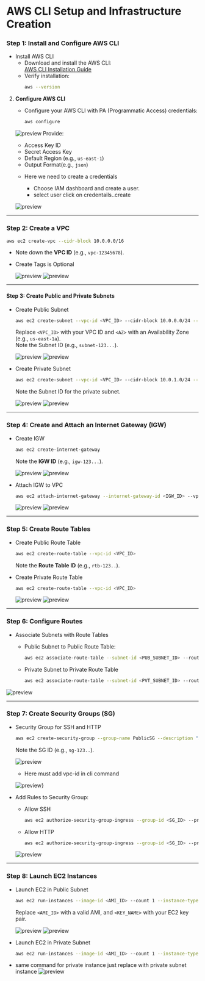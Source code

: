 # AWS CLI Setup and Infrastructure Creation

### Step 1: Install and Configure AWS CLI
* Install AWS CLI 
   - Download and install the AWS CLI:  
     [AWS CLI Installation Guide](https://docs.aws.amazon.com/cli/latest/userguide/install-cliv2.html)
   - Verify installation:
     ```bash
     aws --version
     ```

2. **Configure AWS CLI**  
   - Configure your AWS CLI with PA (Programmatic Access) credentials:
     ```bash
     aws configure
     ```
    ![preview](images/aws%20config.png)
     Provide:
     - Access Key ID
     - Secret Access Key
     - Default Region (e.g., `us-east-1`)
     - Output Format(e.g., `json`)
      
   * Here we need to create a credentials

       - Choose IAM dashboard and create a user.
       - select user click on credentails..create

    ![preview](images/keypair.png)
  
---

### Step 2: Create a VPC
```bash
aws ec2 create-vpc --cidr-block 10.0.0.0/16
```
- Note down the **VPC ID** (e.g., `vpc-12345678`).

* Create Tags is Optional

  ![preview](images/vpc-1.png)
  ![preview](images/vpc-2.png)

---

#### Step 3: Create Public and Private Subnets
* Create Public Subnet 
   ```bash
   aws ec2 create-subnet --vpc-id <VPC_ID> --cidr-block 10.0.0.0/24 --availability-zone <AZ>
   ```
   Replace `<VPC_ID>` with your VPC ID and `<AZ>` with an Availability Zone (e.g., `us-east-1a`).  
   Note the Subnet ID (e.g., `subnet-123...`).
   
   ![preview](images/subnet1.png)
   ![preview](images/pubsub.png)

* Create Private Subnet  
   ```bash
   aws ec2 create-subnet --vpc-id <VPC_ID> --cidr-block 10.0.1.0/24 --availability-zone <AZ>
   ```
   Note the Subnet ID for the private subnet.

   ![preview](images/subnet2.png)
   ![preview](images/pvtsub.png)

---

### Step 4: Create and Attach an Internet Gateway (IGW)
* Create IGW
   ```bash
   aws ec2 create-internet-gateway
   ```
   Note the **IGW ID** (e.g., `igw-123...`).

   ![preview](images/igw1.png)
   ![preview](images/igw2.png)

* Attach IGW to VPC
   ```bash
   aws ec2 attach-internet-gateway --internet-gateway-id <IGW_ID> --vpc-id <VPC_ID>
   ```
   ![preview](images/igw-attach.png)
   ![preview](images/attachigw.png)

---

### Step 5: Create Route Tables
* Create Public Route Table
   ```bash
   aws ec2 create-route-table --vpc-id <VPC_ID>
   ```
   Note the **Route Table ID** (e.g., `rtb-123..`).

* Create Private Route Table
   ```bash
   aws ec2 create-route-table --vpc-id <VPC_ID>
   ```
   ![preview](images/routes.png)
   ![preview](images/routes1.png)

---

### Step 6: Configure Routes
* Associate Subnets with Route Tables 
   - Public Subnet to Public Route Table:
     ```bash
     aws ec2 associate-route-table --subnet-id <PUB_SUBNET_ID> --route-table-id <PUB_RT_ID>
     ```
     
   - Private Subnet to Private Route Table
     ```bash
     aws ec2 associate-route-table --subnet-id <PVT_SUBNET_ID> --route-table-id <PVT_RT_ID>
     ```
![preview](images/routeasscociate.png)

---

### Step 7: Create Security Groups (SG)
* Security Group for SSH and HTTP 
   ```bash
   aws ec2 create-security-group --group-name PublicSG --description "Allow SSH and HTTP" --vpc-id <VPC_ID>
   ```
   Note the SG ID (e.g., `sg-123..`).

   ![preview](images/sg.png)

   * Here must add vpc-id in cli command

   ![preview}](images/sg2.png)

* Add Rules to Security Group:
   - Allow SSH
     ```bash
     aws ec2 authorize-security-group-ingress --group-id <SG_ID> --protocol tcp --port 22 --cidr 0.0.0.0/0
     ```
   - Allow HTTP
     ```bash
     aws ec2 authorize-security-group-ingress --group-id <SG_ID> --protocol tcp --port 80 --cidr 0.0.0.0/0
     ```
  ![preview](images/sg1.png)
---

### Step 8: Launch EC2 Instances
* Launch EC2 in Public Subnet  
   ```bash
   aws ec2 run-instances --image-id <AMI_ID> --count 1 --instance-type t2.micro --key-name <KEY_NAME> --security-group-ids <SG_ID> --subnet-id <PUB_SUBNET_ID>
   ```
   Replace `<AMI_ID>` with a valid AMI, and `<KEY_NAME>` with your EC2 key pair.

   ![preview](images/ec2-1.png)
   ![preview](images/ec2-2.png)

* Launch EC2 in Private Subnet 
   ```bash
   aws ec2 run-instances --image-id <AMI_ID> --count 1 --instance-type t2.micro --key-name <KEY_NAME> --security-group-ids <SG_ID> --subnet-id <PVT_SUBNET_ID>
   ```
* same command for private instance just replace with private subnet instance
    ![preview](images/connect.png)


